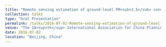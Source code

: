```yaml
---
title: "Remote sensing estimation of ground-level PM<sub>2.5</sub> concentrations in Beijing-Tianjin-Hebei: A spatiotemporal statistical model"
collection: talks
type: "Oral Presentation"
permalink: /talks/2016-07-02-Remote-sensing-estimation-of-ground-level-PM25-concentrations-in-Beijing-Tianjin-Hebei-A-spatiotemporal-statistical-model
venue: "The 10<sup>th</sup> International Association for China Planning (IACP) Conference, hosted by IACP and Peking University"
date: 2016-07-02
location: "Beijing, China"
---
```

